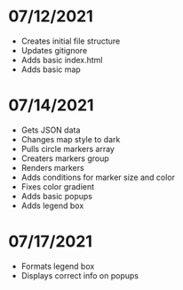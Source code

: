 # 07/12/2021
- Creates initial file structure
- Updates gitignore
- Adds basic index.html
- Adds basic map

# 07/14/2021
- Gets JSON data
- Changes map style to dark
- Pulls circle markers array
- Creaters markers group
- Renders markers
- Adds conditions for marker size and color
- Fixes color gradient
- Adds basic popups
- Adds legend box

# 07/17/2021
- Formats legend box
- Displays correct info on popups